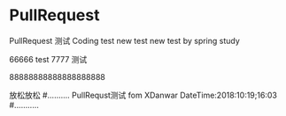 # PullRequest
PullRequest 测试
Coding test
new test
new test by spring
study

66666
test
7777
测试

88888888888888888888

放松放松
#..........
PullRequst测试 fom XDanwar
DateTime:2018:10:19;16:03
#...........

